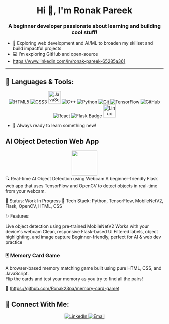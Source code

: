 <h1 align="center">Hi 👋, I'm Ronak Pareek</h1>
<h3 align="center">A beginner developer passionate about learning and building cool stuff!</h3>

- 🌱 Exploring web development and AI/ML to broaden my skillset and build impactful projects
- 💻 I’m exploring GitHub and open-source
- https://www.linkedin.com/in/ronak-pareek-65285a361

---

## 🚀 Languages & Tools:
<p align="center">
  <img src="https://img.icons8.com/color/48/000000/html-5--v1.png" title="HTML5"/>
  <img src="https://img.icons8.com/color/48/000000/css3.png" title="CSS3"/>
 <img src="https://cdn.jsdelivr.net/gh/devicons/devicon/icons/javascript/javascript-original.svg" alt="JavaScript Logo" width="40" height="40">
   <img src="https://img.icons8.com/color/48/000000/c-plus-plus-logo.png" alt="C++" title="C++" />
  <img src="https://img.icons8.com/color/48/000000/python--v1.png" title="Python"/>
  <img src="https://img.icons8.com/color/48/000000/git.png" title="Git"/>
  <img src="https://img.icons8.com/color/48/000000/tensorflow.png" title="TensorFlow"/>
  <img src="https://img.icons8.com/color/48/000000/github.png" title="GitHub"/>
  <img src="https://img.icons8.com/color/48/000000/react-native.png" alt="React" title="React" />
  <img src="https://img.shields.io/badge/Flask-000000?style=for-the-badge&logo=flask&logoColor=white" alt="Flask Badge"/>
  <img src="https://cdn.jsdelivr.net/gh/devicons/devicon/icons/linux/linux-original.svg" alt="Linux Logo" width="40" height="40">
</p>

- 🧠 Always ready to learn something new!

 ## AI Object Detection Web App
<div align="center"> <img src="https://img.icons8.com/color/96/artificial-intelligence.png" width="80"/> </div>
🔍 Real-time AI Object Detection using Webcam
A beginner-friendly Flask web app that uses TensorFlow and OpenCV to detect objects in real-time from your webcam.

🚧 Status: Work In Progress
🧰 Tech Stack: Python, TensorFlow, MobileNetV2, Flask, OpenCV, HTML, CSS

✨ Features:

Live object detection using pre-trained MobileNetV2
Works with your device's webcam
Clean, responsive Flask-based UI
Filtered labels, object highlighting, and image capture
Beginner-friendly, perfect for AI & web dev practice

### 🃏 Memory Card Game

A browser-based memory matching game built using pure HTML, CSS, and JavaScript.  
Flip the cards and test your memory as you try to find all the pairs!

🔗 (https://github.com/Ronak23pa/memory-card-game)

## 🔗 Connect With Me:
<p align="center">
  <a href="https://www.linkedin.com/in/ronak-pareek-65285a361" target="_blank">
    <img src="https://img.icons8.com/color/48/000000/linkedin.png" title="LinkedIn"/>
  </a>
  <a href="mailto:your.email@example.com">
    <img src="https://img.icons8.com/color/48/000000/gmail.png" title="Email"/>
  </a>
</p>
